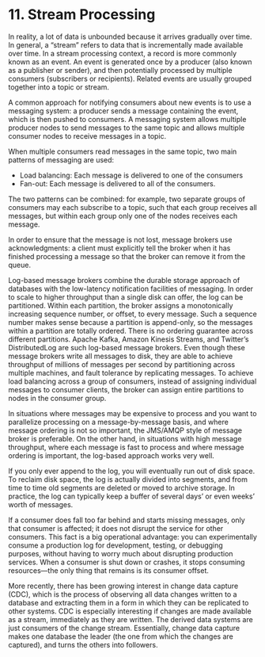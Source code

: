 # 11. Stream Processing
In reality, a lot of data is unbounded because it arrives gradually over time. In general, a “stream” refers to data that is incrementally made available over time. In a stream processing context, a record is more commonly known as an event. An event is generated once by a producer (also known as a publisher or sender), and then potentially processed by multiple consumers (subscribers or recipients). Related events are usually grouped together into a topic or stream.

A common approach for notifying consumers about new events is to use a messaging system: a producer sends a message containing the event, which is then pushed to consumers. A messaging system allows multiple producer nodes to send messages to the same topic and allows multiple consumer nodes to receive messages in a topic.

When multiple consumers read messages in the same topic, two main patterns of messaging are used:
- Load balancing: Each message is delivered to one of the consumers
- Fan-out: Each message is delivered to all of the consumers.

The two patterns can be combined: for example, two separate groups of consumers may each subscribe to a topic, such that each group receives all messages, but within each group only one of the nodes receives each message. 

In order to ensure that the message is not lost, message brokers use acknowledgments: a client must explicitly tell the broker when it has finished processing a message so that the broker can remove it from the queue. 

Log-based message brokers combine the durable storage approach of databases with the low-latency notification facilities of messaging. In order to scale to higher throughput than a single disk can offer, the log can be partitioned. Within each partition, the broker assigns a monotonically increasing sequence number, or offset, to every message. Such a sequence number makes sense because a partition is append-only, so the messages within a partition are totally ordered. There is no ordering guarantee across different partitions. Apache Kafka, Amazon Kinesis Streams, and Twitter’s DistributedLog are such log-based message brokers. Even though these message brokers write all messages to disk, they are able to achieve throughput of millions of messages per second by partitioning across multiple machines, and fault tolerance by replicating messages. To achieve load balancing across a group of consumers, instead of assigning individual messages to consumer clients, the broker can assign entire partitions to nodes in the consumer group.

In situations where messages may be expensive to process and you want to parallelize processing on a message-by-message basis, and where message ordering is not so important, the JMS/AMQP style of message broker is preferable. On the other hand, in situations with high message throughput, where each message is fast to process and where message ordering is important, the log-based approach works very well.

If you only ever append to the log, you will eventually run out of disk space. To reclaim disk space, the log is actually divided into segments, and from time to time old segments are deleted or moved to archive storage. In practice, the log can typically keep a buffer of several days’ or even weeks’ worth of messages.

If a consumer does fall too far behind and starts missing messages, only that consumer is affected; it does not disrupt the service for other consumers. This fact is a big operational advantage: you can experimentally consume a production log for development, testing, or debugging purposes, without having to worry much about disrupting production services. When a consumer is shut down or crashes, it stops consuming resources—the only thing that remains is its consumer offset.

More recently, there has been growing interest in change data capture (CDC), which is the process of observing all data changes written to a database and extracting them in a form in which they can be replicated to other systems. CDC is especially interesting if changes are made available as a stream, immediately as they are written. The derived data systems are just consumers of the change stream. Essentially, change data capture makes one database the leader (the one from which the changes are captured), and turns the others into followers.

















